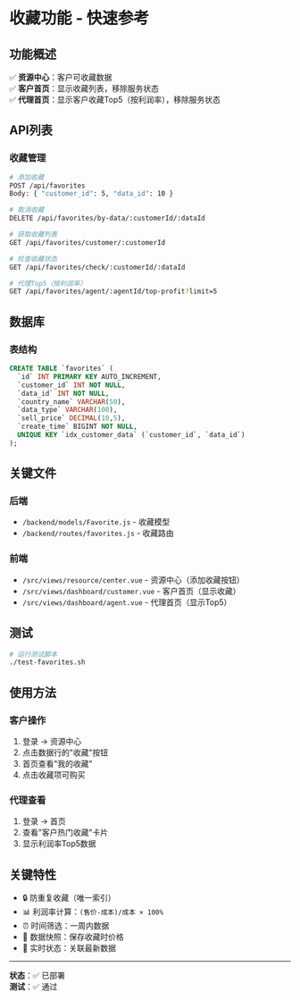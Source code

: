 # 收藏功能 - 快速参考

## 功能概述

✅ **资源中心**：客户可收藏数据  
✅ **客户首页**：显示收藏列表，移除服务状态  
✅ **代理首页**：显示客户收藏Top5（按利润率），移除服务状态

## API列表

### 收藏管理
```bash
# 添加收藏
POST /api/favorites
Body: { "customer_id": 5, "data_id": 10 }

# 取消收藏
DELETE /api/favorites/by-data/:customerId/:dataId

# 获取收藏列表
GET /api/favorites/customer/:customerId

# 检查收藏状态
GET /api/favorites/check/:customerId/:dataId

# 代理Top5（按利润率）
GET /api/favorites/agent/:agentId/top-profit?limit=5
```

## 数据库

### 表结构
```sql
CREATE TABLE `favorites` (
  `id` INT PRIMARY KEY AUTO_INCREMENT,
  `customer_id` INT NOT NULL,
  `data_id` INT NOT NULL,
  `country_name` VARCHAR(50),
  `data_type` VARCHAR(100),
  `sell_price` DECIMAL(10,5),
  `create_time` BIGINT NOT NULL,
  UNIQUE KEY `idx_customer_data` (`customer_id`, `data_id`)
);
```

## 关键文件

### 后端
- `/backend/models/Favorite.js` - 收藏模型
- `/backend/routes/favorites.js` - 收藏路由

### 前端
- `/src/views/resource/center.vue` - 资源中心（添加收藏按钮）
- `/src/views/dashboard/customer.vue` - 客户首页（显示收藏）
- `/src/views/dashboard/agent.vue` - 代理首页（显示Top5）

## 测试

```bash
# 运行测试脚本
./test-favorites.sh
```

## 使用方法

### 客户操作
1. 登录 → 资源中心
2. 点击数据行的"收藏"按钮
3. 首页查看"我的收藏"
4. 点击收藏项可购买

### 代理查看
1. 登录 → 首页
2. 查看"客户热门收藏"卡片
3. 显示利润率Top5数据

## 关键特性

- 🔒 防重复收藏（唯一索引）
- 📊 利润率计算：`(售价-成本)/成本 × 100%`
- ⏰ 时间筛选：一周内数据
- 💾 数据快照：保存收藏时价格
- 🔄 实时状态：关联最新数据

---

**状态**：✅ 已部署  
**测试**：✅ 通过
